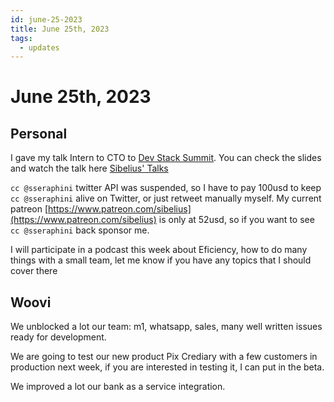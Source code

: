 ```yaml
---
id: june-25-2023
title: June 25th, 2023
tags:
  - updates
---
```


# June 25th, 2023

## Personal

I gave my talk Intern to CTO to [Dev Stack Summit](https://www.devstacksummit.com/).
You can check the slides and watch the talk here [Sibelius' Talks](../talks)

`cc @sseraphini` twitter API was suspended, so I have to pay 100usd to keep `cc @sseraphini` alive on Twitter,
or just retweet manually myself.
My current patreon [https://www.patreon.com/sibelius](https://www.patreon.com/sibelius) is only at 52usd, so
if you want to see `cc @sseraphini` back sponsor me.

I will participate in a podcast this week about Eficiency, how to do many things with a small team,
let me know if you have any topics that I should cover there

## Woovi

We unblocked a lot our team: m1, whatsapp, sales, many well written issues ready for development.

We are going to test our new product Pix Crediary with a few customers in production next week,
if you are interested in testing it, I can put in the beta.

We improved a lot our bank as a service integration.
